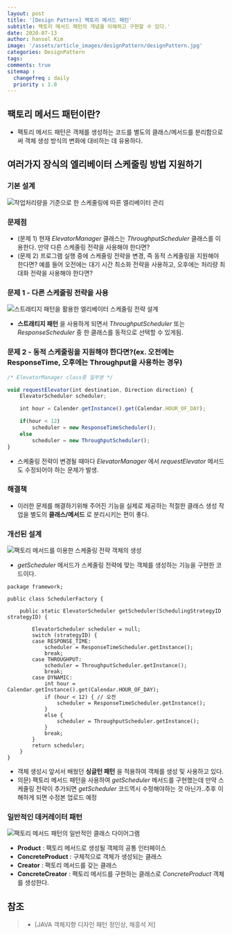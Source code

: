 ```yaml
---
layout: post
title: '[Design Pattern] 팩토리 메서드 패턴'
subtitle: 팩토리 메서드 패턴의 개념을 이해하고 구현할 수 있다.'
date: 2020-07-13
author: hansol Kim
image: '/assets/article_images/designPattern/designPattern.jpg'
categories: DesignPattern
tags: 
comments: true
sitemap :
  changefreq : daily
  priority : 1.0
---
```


## 팩토리 메서드 패턴이란?

* 팩토리 메서드 패턴은 객체를 생성하는 코드를 별도의 클래스/메서드를 분리함으로써 객체 생성 방식의 변화에 대비하는 데 유용하다.

## 여러가지 장식의 엘리베이터 스케줄링 방법 지원하기

### 기본 설계
![작업처리량을 기준으로 한 스케줄링에 따른 엘리베이터 관리](https://user-images.githubusercontent.com/31653025/87274377-96e89a00-c516-11ea-9323-fbb573c77eb4.JPG)

### 문제점
* (문제 1) 현재 *ElevatorManager* 클래스는 *ThroughputScheduler* 클래스를 이용한다. 만약 다른 스케줄링 전략을 사용해야 한다면?
* (문제 2) 프로그램 실행 중에 스케줄링 전략을 변경, 즉 동적 스케줄링을 지원해야 한다면? 예를 들어 오전에는 대기 시간 최소화 전략을 사용하고, 오후에는 처리량 최대화 전략을 사용해야 한다면?

### 문제 1 - 다른 스케줄링 전략을 사용
![스트래티지 패턴을 활용한 엘리베이터 스케줄링 전략 설계](https://user-images.githubusercontent.com/31653025/87274372-95b76d00-c516-11ea-88f7-f0927b4ec60f.JPG)

* **스트래티지 패턴** 을 사용하게 되면서 *ThroughputScheduler* 또는 *ResponseScheduler* 중 한 클래스를 동적으로 선택할 수 있게됨.


### 문제 2 - 동적 스케줄링을 지원해야 한다면?(ex. 오전에는 ResponseTime, 오후에는 Throughput을 사용하는 경우)

~~~javascript
/* ElevatorManager class중 일부분 */

void requestElevator(int destination, Direction direction) {
	ElevatorScheduler scheduler;

	int hour = Calender.getInstance().get(Calendar.HOUR_OF_DAY);

	if(hour < 12)
		scheduler = new ResponseTimeScheduler();
	else
		scheduler = new ThroughputScheduler();
}
~~~
* 스케줄링 전략이 변경될 때마다 *ElevatorManager* 에서 *requestElevator* 메서드도 수정되어야 하는 문제가 발생.

### 해결책
* 이러한 문제를 해결하기위해 주어진 기능을 실제로 제공하는 적절한 클래스 생성 작업을 별도의 **클래스/메서드** 로 분리시키는 편이 좋다.


### 개선된 설계
![팩토리 메서드를 이용한 스케줄링 전략 객체의 생성](https://user-images.githubusercontent.com/31653025/87274379-96e89a00-c516-11ea-84f5-02d5acb210cf.JPG)
* *getScheduler* 메서드가 스케줄링 전략에 맞는 객체를 생성하는 기능을 구현한 코드이다.

```
package framework;

public class SchedulerFactory {

	public static ElevatorScheduler getScheduler(SchedulingStrategyID strategyID) {
		
		ElevatorScheduler scheduler = null;
		switch (strategyID) {
		case RESPONSE_TIME:
			scheduler = ResponseTimeScheduler.getInstance();
			break;
		case THROUGHPUT:
			scheduler = ThroughputScheduler.getInstance();
			break;
		case DYNAMIC:
			int hour = Calendar.getInstance().get(Calendar.HOUR_OF_DAY);
			if (hour < 12) { // 오전			
				scheduler = ResponseTimeScheduler.getInstance();
			}
			else {
				scheduler = ThroughputScheduler.getInstance();
			}
			break;
		}
		return scheduler;
	}
}
```
* 객체 생성시 앞서서 배웠던 **싱글턴 패턴** 을 적용하여 객체를 생성 및 사용하고 있다.
* 의문) 팩토리 메서드 패턴을 사용하여 *getScheduler* 메서드를 구현했는데 만약 스케줄링 전략이 추가되면 *getScheduler* 코드역시 수정해야하는 것 아닌가..추후 이해하게 되면 수정본 업로드 예정

### 일반적인 데커레이터 패턴
![팩토리 메서드 패턴의 일반적인 클래스 다이어그램](https://user-images.githubusercontent.com/31653025/87276842-19c02380-c51c-11ea-92e6-f64ffea3faf2.JPG)

* **Product** : 팩토리 메서드로 생성될 객체의 공통 인터페이스
* **ConcreteProduct** : 구체적으로 객체가 생성되는 클래스
* **Creator** : 팩토리 메서드를 갖는 클래스
* **ConcreteCreator** : 팩토리 메서드를 구현하는 클래스로 *ConcreteProduct* 객체를 생성한다.

## 참조
> - [JAVA 객체지향 디자인 패턴 정인상, 채흥석 저]